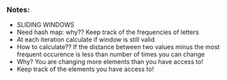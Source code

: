 <h3>Notes:</h3>	


<ul>
	<li>SLIDING WINDOWS</li>
	<li>Need hash map: why??  Keep track of the frequencies of letters</li>
	<li>At each iteration calculate if window is still valid</li>
	<li>How to calculate?? If the distance between two values minus the most frequent occurence is less than number of times you can change </li>
  <li>Why? You are changing more elements than you have access to!</li>
  <li>Keep track of the elements you have access to!</li>

</ul>
